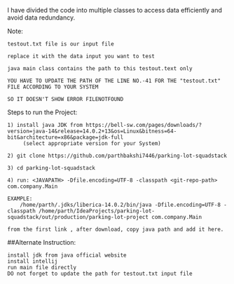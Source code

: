 I have divided the code into multiple classes to access data efficiently and avoid data redundancy.


Note:

    testout.txt file is our input file 

    replace it with the data input you want to test

    java main class contains the path to this testout.text only

    YOU HAVE TO UPDATE THE PATH OF THE LINE NO.-41 FOR THE "testout.txt" FILE ACCORDING TO YOUR SYSTEM 

    SO IT DOESN'T SHOW ERROR FILENOTFOUND 
    
Steps to run the Project:

    1) install java JDK from https://bell-sw.com/pages/downloads/?version=java-14&release=14.0.2+13&os=Linux&bitness=64-bit&architecture=x86&package=jdk-full
         (select appropriate version for your System)
    
    2) git clone https://github.com/parthbakshi7446/parking-lot-squadstack
    
    3) cd parking-lot-squadstack
    
    4) run: <JAVAPATH> -Dfile.encoding=UTF-8 -classpath <git-repo-path> com.company.Main
    
    EXAMPLE:
        /home/parth/.jdks/liberica-14.0.2/bin/java -Dfile.encoding=UTF-8 -classpath /home/parth/IdeaProjects/parking-lot-squadstack/out/production/parking-lot-project com.company.Main
    
    from the first link , after download, copy java path and add it here.
    
##Alternate Instruction: 
    
    install jdk from java official website
    install intellij
    run main file directly
    DO not forget to update the path for testout.txt input file
    


